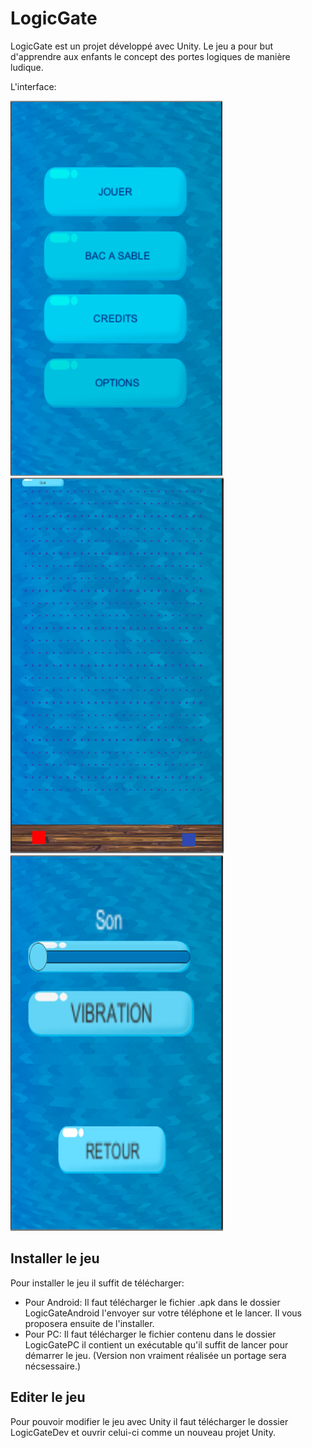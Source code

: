 # LogicGate
LogicGate est un projet développé avec Unity. Le jeu a pour but d'apprendre aux enfants 
le concept des portes logiques de manière ludique.

L'interface:

![](.menu.png)
![](.jeu.PNG)
![](.options.PNG)
   
## Installer le jeu
Pour installer le jeu il suffit de télécharger:
* Pour Android: Il faut télécharger le fichier .apk dans le dossier LogicGateAndroid l'envoyer sur votre téléphone et le lancer. Il vous proposera ensuite de l'installer.
* Pour PC: Il faut télécharger le fichier contenu dans le dossier LogicGatePC il contient un exécutable qu'il suffit de lancer pour démarrer le jeu. (Version non vraiment réalisée un portage sera nécsessaire.)

## Editer le jeu
Pour pouvoir modifier le jeu avec Unity il faut télécharger le dossier LogicGateDev et ouvrir celui-ci comme un nouveau projet Unity.
